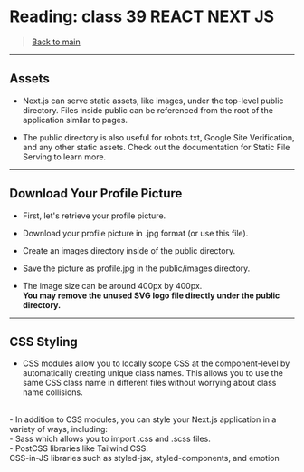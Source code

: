# Reading: class 39 REACT NEXT JS

> [Back to  main](./README.md)
> 

****************************************
## Assets
- Next.js can serve static assets, like images, under the top-level public directory. Files inside public can be referenced from the root of the application similar to pages.<br>

- The public directory is also useful for robots.txt, Google Site Verification, and any other static assets. Check out the documentation for Static File Serving to learn more.

***************************************
## Download Your Profile Picture
- First, let's retrieve your profile picture.

- Download your profile picture in .jpg format (or use this file).<br>
- Create an images directory inside of the public directory.<br>
- Save the picture as profile.jpg in the public/images directory.<br>
- The image size can be around 400px by 400px.<br>
**You may remove the unused SVG logo file directly under the public directory.**

******************************************
## CSS Styling

- CSS modules allow you to locally scope CSS at the component-level by automatically creating unique class names. This allows you to use the same CSS class name in different files without worrying about class name collisions.
<br>
- In addition to CSS modules, you can style your Next.js application in a variety of ways, including:
<br>
- Sass which allows you to import .css and .scss files.<br>
- PostCSS libraries like Tailwind CSS.<br>
CSS-in-JS libraries such as styled-jsx, styled-components, and emotion